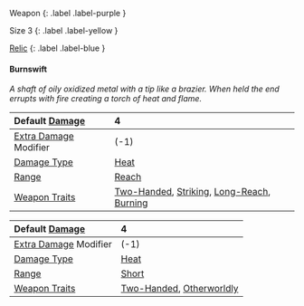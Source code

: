 Weapon
{: .label .label-purple }

Size 3
{: .label .label-yellow }

[Relic](Game/Designing-Weapons#Relic)
{: .label .label-blue }

#### Burnswift
*A shaft of oily oxidized metal with a tip like a brazier. When held the end errupts with fire creating a torch of heat and flame.*

| Default [Damage](Core/Weapons#Damage)                     | 4                                                                                                                           |
| :-------------------------------------------------------- | :-------------------------------------------------------------------------------------------------------------------------- |
| [Extra Damage](Game/Core/Attacks#Extra%20Damage) Modifier | (-1)                                                                                                                        |
| [Damage Type](Core/Weapons#Damage%20Type)                 | [Heat](Game/Core/Injury#Heat)                                                                                    |
| [Range](Core/Weapons#Range)                               | [Reach](Core/Movement#Reach)                                                                                                |
| [Weapon Traits](Core/Weapon-Traits)                       | [Two-Handed](Game/Core/Blocks/Two-Handed), [Striking](Game/Core/Blocks/Striking), [Long-Reach](Game/Core/Blocks/Long-Reach), [Burning](Game/Core/Blocks/Burning) |

| Default [Damage](Core/Weapons#Damage)                     | 4                                                                                                                           |
| :-------------------------------------------------------- | :-------------------------------------------------------------------------------------------------------------------------- |
| [Extra Damage](Game/Core/Attacks#Extra%20Damage) Modifier | (-1)                                                                                                                        |
| [Damage Type](Core/Weapons#Damage%20Type)                 | [Heat](Game/Core/Injury#Heat)                                                                                    |
| [Range](Core/Weapons#Range)                               | [Short](Game/Core/Movement#Short)                                                                                             |
| [Weapon Traits](Core/Weapon-Traits)                       | [Two-Handed](Game/Core/Blocks/Two-Handed), [Otherworldly](Game/Core/Blocks/Otherworldly) |

